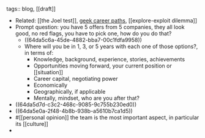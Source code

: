 tags:: blog, [[draft]]

- Related: [[the Joel test]], [geek career paths](https://www.tbray.org/ongoing/When/201x/2017/02/18/Geek-Career-Paths), [[explore-exploit dilemma]]
- Prompt question: you have 5 offers from 5 companies, they all look good, no red flags, you have to pick one, how do you do that?
	- ((64da5c6a-45de-4882-bba7-00c1fdfa9958))
	- Where will you be in 1, 3, or 5 years with each one of those options?, in terms of:
	  * Knowledge, background, experience, stories, achievements
	  * Opportunities moving forward, your current position or [[situation]] 
	  * Career capital, negotiating power
	  * Economically
	  * Geographically, if applicable
	  * Mentally, mindset, who are you after that?
- ((64da5d7d-c3c2-468c-9085-9c755b230ed0))
- ((64da5e0a-2f48-4b8b-938b-a5610b7ca1d5))
- #[[personal opinion]] the team is the most important aspect, in particular its [[culture]]
-